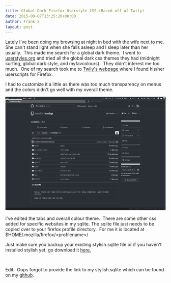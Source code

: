 ```yaml
---
title: Global Dark Firefox Userstyle CSS (Based off of Twily)
date: 2015-09-07T13:25:20+00:00
author: Frank S
layout: post
---
```

Lately I've been doing my browsing at night in bed with the wife next to me.  She can't stand light when she falls asleep and I sleep later than her usually.  This made me search for a global dark theme.  I went to <a href="https://userstyles.org/">userstyles.org</a> and tried all the global dark css themes they had (midnight surfing, global dark style, and myfavcolours).  They didn't interest me too much.  One of my search took me to <a href="http://twily.info/">Twily's webpage </a>where I found his/her userscripts for Firefox.

I had to customize it a little as there was too much transparency on menus and the colors didn't go well with my overall theme.

<img class="" src="https://raw.githubusercontent.com/frank604/configs/master/firefox/firefox.png" alt="https://raw.githubusercontent.com/frank604/configs/master/firefox/firefox.png" width="571" height="357" />

I've edited the tabs and overall colour theme.  There are some other css added for specific websites in my sqlite. The sqlite file just needs to be copied over to your firefox profile directory.  For me it is located at $HOME/.mozilla/firefox/&lt;profilename&gt;/

Just make sure you backup your existing stylish.sqlite file or if you haven't installed stylish yet, go download it <a href="https://addons.mozilla.org/en-us/firefox/addon/stylish/">here.</a>

&nbsp;

Edit:  Oops forgot to provide the link to my stylish.sqlite which can be found on my <a href="https://github.com/frank604/configs/tree/master/firefox">github</a>.
